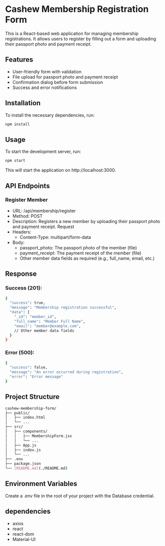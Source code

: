 # Cashew Membership Registration Form

This is a React-based web application for managing membership registrations. It allows users to register by filling out a form and uploading their passport photo and payment receipt.

## Features

- User-friendly form with validation
- File upload for passport photo and payment receipt
- Confirmation dialog before form submission
- Success and error notifications

## Installation

To install the necessary dependencies, run:

```bash
npm install
```
## Usage
To start the development server, run:
```bash
npm start
```

This will start the application on http://localhost:3000.

## API Endpoints
### Register Member
- URL: /api/membership/register
- Method: POST
- Description: Registers a new member by uploading their passport photo and payment receipt.
Request
- Headers:
  - Content-Type: multipart/form-data
- Body:
  - passport_photo: The passport photo of the member (file)
  - payment_receipt: The payment receipt of the member (file)
  - Other member data fields as required (e.g., full_name, email, etc.)

## Response

### Success (201):
```bash
{
  "success": true,
  "message": "Membership registration successful",
  "data": {
    "_id": "member_id",
    "full_name": "Member Full Name",
    "email": "member@example.com",
    // Other member data fields
  }
}
```
### Error (500):
```bash
{
  "success": false,
  "message": "An error occurred during registration",
  "error": "Error message"
}
```

## Project Structure
```bash
cashew-membership-form/
├── public/
│   ├── index.html
│   └── ...
├── src/
│   ├── components/
│   │   ├── MembershipForm.jsx
│   │   └── ...
│   ├── App.js
│   ├── index.js
│   └── ...
├── .env
├── package.json
└── [README.md](./README.md)
```
## Environment Variables
Create a .env file in the root of your project with the Database credential.

## dependencies
- axios
- react
- react-dom
- Material-UI
